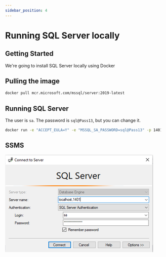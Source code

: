 ```yaml
---
sidebar_position: 4
---
```


# Running SQL Server locally

## Getting Started

We're going to install SQL Server locally using Docker

## Pulling the image

```bash
docker pull mcr.microsoft.com/mssql/server:2019-latest
```

## Running SQL Server

The user is `sa`.
The password is `sql@Pass13`, but you can change it.

```bash
docker run -e "ACCEPT_EULA=Y" -e "MSSQL_SA_PASSWORD=sql@Pass13" -p 1401:1433 -d --name=sql_server mcr.microsoft.com/mssql/server:2019-latest
```

## SSMS

![SQL Server Management Studio](/img/tutorial/ssms.png)
